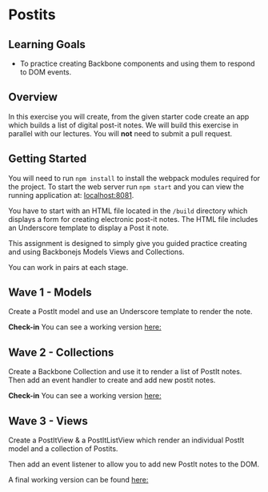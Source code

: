 # Postits

## Learning Goals
- To practice creating Backbone components and using them to respond to DOM events.  

## Overview

In this exercise you will create, from the given starter code create an app which builds a list of digital post-it notes.  We will build this exercise in parallel with our lectures.  You will **not** need to submit a pull request.

## Getting Started

You will need to run `npm install` to install the webpack modules required for the project.  To start the web server run `npm start` and you can view the running application at:  [localhost:8081](http://localhost:8081).  

You have to start with an HTML file located in the `/build` directory which displays a form for creating electronic post-it notes.  The HTML file includes an Underscore template to display a Post it note.  

This assignment is designed to simply give you guided practice creating and using Backbonejs Models Views and Collections.  

You can work in pairs at each stage.

## Wave 1 - Models

Create a PostIt model and use an Underscore template to render the note.

**Check-in** You can see a working version [here:](https://gist.github.com/CheezItMan/8ed47b545c0fc558c9c7a095bab4de17)

## Wave 2 - Collections

Create a Backbone Collection and use it to render a list of PostIt notes.  Then add an event handler to create and add new postit notes.  

**Check-in** You can see a working version [here:](https://gist.github.com/CheezItMan/4e807726509f6f256cd7e6fd2ed7a86a)

## Wave 3 - Views

Create a PostItView & a PostItListView which render an individual PostIt model and a collection of Postits.  

Then add an event listener to allow you to add new PostIt notes to the DOM.

A final working version can be found [here:](https://gist.github.com/CheezItMan/6c3c258cce53bf13177969524e1acf66) 

